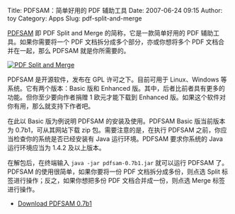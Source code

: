Title: PDFSAM：简单好用的 PDF 辅助工具
Date: 2007-06-24 09:15
Author: toy
Category: Apps
Slug: pdf-split-and-merge

[PDFSAM](http://www.pdfsam.org/) 即 PDF Split and Merge
的简称，它是一款简单好用的 PDF 辅助工具。如果你需要将一个 PDF
文档拆分成多个部分，亦或你想将多个 PDF 文档合并在一起，那么 PDFSAM
就是你所需要的。

[![PDF Split and
Merge](http://i.linuxtoy.org/i/2007/06/pdfsam_s.jpg)](http://i.linuxtoy.org/i/2007/06/pdfsam.jpg)

PDFSAM 是开源软件，发布在 GPL 许可之下。目前可用于 Linux、Windows
等系统。它有两个版本：Basic 版和 Enhanced
版。其中，后者比前者具有更多的功能。但你至少要向作者捐赠 1
欧元才能下载到 Enhanced 版。如果这个软件对你有用，那么就支持下作者吧。

在此以 Basic 版为例说明 PDFSAM 的安装及使用。PDFSAM Basic 版当前版本为
0.7b1，可从其网站下载 zip 包。需要注意的是，在执行 PDFSAM
之前，你应当检查你的系统是否已经安装有 Java 运行环境。PDFSAM
要求你系统的 Java 运行环境应当为 1.4.2 及以上版本。

在解包后，在终端输入 `java -jar pdfsam-0.7b1.jar` 就可以运行 PDFSAM
了。PDFSAM 的使用很简单，如果你要将一份 PDF 文档拆分成多份，则点选 Split
标签进行操作；反之，如果你想把多份 PDF 文档合并成一份，则点选 Merge
标签进行操作。

- [Download PDFSAM 0.7b1](http://www.pdfsam.org/?page_id=32)
